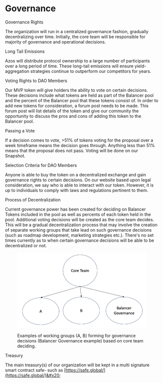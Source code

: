 # Governance

Governance Rights

The organization will run in a centralized governance fashion, gradually decentralizing over time. Initially, the core team will be responsible for majority of governance and operational decisions.&#x20;

Long Tail Emissions

Azos will distribute protocol ownership to a large number of participants over a long period of time. These long-tail emissions will ensure yield-aggregation strategies continue to outperform our competitors for years.

Voting Rights to DAO Members

Our MVP token will give holders the ability to vote on certain decisions. These decisions include what tokens are held as part of the Balancer pool and the percent of the Balancer pool that these tokens consist of. In order to add new tokens for consideration, a forum post needs to be made. This forum post will list details of the token and give our community the opportunity to discuss the pros and cons of adding this token to the Balancer pool.  &#x20;

Passing a Vote

If a decision comes to vote, >51% of tokens voting for the proposal over a week timeframe means the decision goes through. Anything less than 51% means that the proposal does not pass. Voting will be done on our Snapshot.&#x20;

Selection Criteria for DAO Members

Anyone is able to buy the token on a decentralized exchange and gain governance rights to certain decisions. On our website based upon legal consideration, we say who is able to interact with our token. However, it is up to individuals to comply with laws and regulations pertinent to them.&#x20;

Process of Decentralization

Current governance power has been created for deciding on Balancer Tokens included in the pool as well as percents of each token held in the pool. Additional voting decisions will be created as the core team decides. This will be a gradual decentralization process that may involve the creation of separate working groups that take lead on such governance decisions (such as roadmap development, marketing strategies etc.). There's no set times currently as to when certain governance decisions will be able to be decentralized or not.

<figure><img src="../.gitbook/assets/image (5).png" alt=""><figcaption><p>Examples of working groups (A, B) forming for governance decisions (Balancer Governance example) based on core team deciding.</p></figcaption></figure>

&#x20;

Treasury&#x20;

The main treasury(s) of our organization will be kept in a multi signature smart contract safe- such as [https://safe.global/](https://safe.global/)&#x20;
